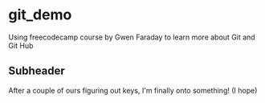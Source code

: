 # git_demo

Using freecodecamp course by Gwen Faraday to learn more about Git and Git Hub 

## Subheader

After a couple of ours figuring out keys, I'm finally onto something! (I hope)